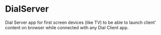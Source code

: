 # DialServer
Dial Server app for first screen devices (like TV) to be able to launch client' content on browser while connected with any Dial Client app.
